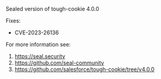 Sealed version of tough-cookie 4.0.0

Fixes:
- CVE-2023-26136

For more information see:
  1. https://seal.security
  2. https://github.com/seal-community
  3. https://github.com/salesforce/tough-cookie/tree/v4.0.0
